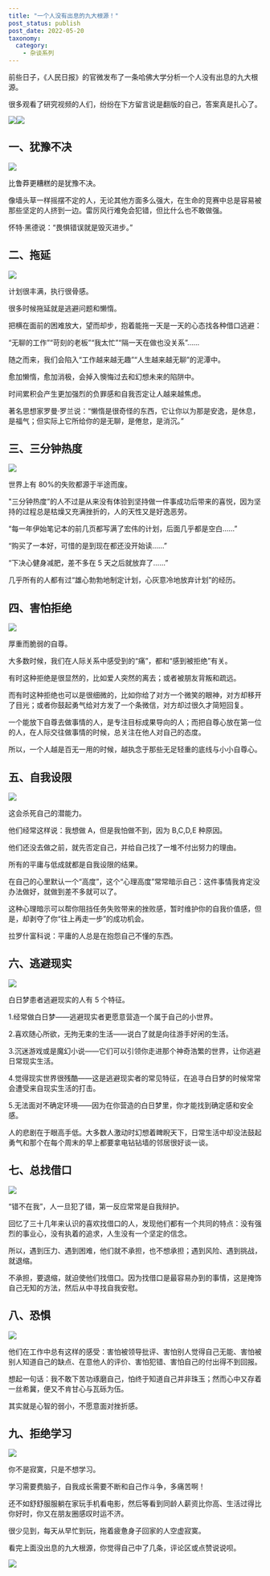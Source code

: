 ```yaml
---
title: "一个人没有出息的九大根源！"
post_status: publish
post_date: 2022-05-20
taxonomy:
  category:
    - 杂谈系列
---
```


前些日子，《人民日报》的官微发布了一条哈佛大学分析一个人没有出息的九大根源。

很多观看了研究视频的人们，纷纷在下方留言说是翻版的自己，答案真是扎心了。

![](https://cdn.fendou.la/fendou/2020/03/2a1fb500a4f0131d2927b3600bb3bbb3.jpeg)![](https://cdn.fendou.la/fendou/2020/03/0ad22333d8f700239dc9a9b12dba2061.jpeg)

## 一、犹豫不决

![](https://cdn.fendou.la/fendou/2020/03/987879f9cb6ccc3558f27408efff4aab.png)

比鲁莽更糟糕的是犹豫不决。

像墙头草一样摇摆不定的人，无论其他方面多么强大，在生命的竞赛中总是容易被那些坚定的人挤到一边。雷厉风行难免会犯错，但比什么也不敢做强。

怀特·黑德说：“畏惧错误就是毁灭进步。”

## 二、拖延

![](https://cdn.fendou.la/fendou/2020/03/e29a7f144ac467b0ec69087f02cffdd1.png)

计划很丰满，执行很骨感。

很多时候拖延就是逃避问题和懒惰。

把横在面前的困难放大，望而却步，抱着能拖一天是一天的心态找各种借口逃避：

“无聊的工作”“苛刻的老板”“我太忙”“隔一天在做也没关系”……

随之而来，我们会陷入“工作越来越无趣”“人生越来越无聊”的泥潭中。

愈加懒惰，愈加消极，会掉入懊悔过去和幻想未来的陷阱中。

时间累积会产生更加强烈的负罪感和自我否定让人越来越焦虑。

著名思想家罗曼·罗兰说：“懒惰是很奇怪的东西，它让你以为那是安逸，是休息，是福气；但实际上它所给你的是无聊，是倦怠，是消沉。”

## 三、三分钟热度

![](https://cdn.fendou.la/fendou/2020/03/ff838069cf495cc87edf759269840e21.png)

世界上有 80%的失败都源于半途而废。

"三分钟热度”的人不过是从来没有体验到坚持做一件事成功后带来的喜悦，因为坚持的过程总是枯燥又充满挫折的，人的天性又是好逸恶劳。

“每一年伊始笔记本的前几页都写满了宏伟的计划，后面几乎都是空白……”

“购买了一本好，可惜的是到现在都还没开始读……”

“下决心健身减肥，差不多在 5 天之后就放弃了……”

几乎所有的人都有过“雄心勃勃地制定计划，心灰意冷地放弃计划”的经历。

## 四、害怕拒绝

![](https://cdn.fendou.la/fendou/2020/03/8fbfdcca3c13878e26588ec10216824a.png)

厚重而脆弱的自尊。

大多数时候，我们在人际关系中感受到的“痛”，都和“感到被拒绝”有关。

有时这种拒绝是很显然的，比如爱人突然的离去；或者被朋友背叛和疏远。

而有时这种拒绝也可以是很细微的，比如你给了对方一个微笑的眼神，对方却移开了目光；或者你鼓起勇气给对方发了一个条微信，对方却过很久才简短回复。

一个能放下自尊去做事情的人，是专注目标成果导向的人；而把自尊心放在第一位的人，在人际交往做事情的时候，总关注在他人对自己的态度。

所以，一个人越是百无一用的时候，越执念于那些无足轻重的底线与小小自尊心。

## 五、自我设限

![](https://cdn.fendou.la/fendou/2020/03/989366943161bd5b761563d8e43957e7.png)

这会杀死自己的潜能力。

他们经常这样说：我想做 A，但是我怕做不到，因为 B,C,D,E 种原因。

他们还没去做之前，就先否定自己，并给自己找了一堆不付出努力的理由。

所有的平庸与低成就都是自我设限的结果。

在自己的心里默认一个“高度”，这个“心理高度”常常暗示自己：这件事情我肯定没办法做好，就做到差不多就可以了。

这种心理暗示可以帮你阻挡任务失败带来的挫败感，暂时维护你的自我价值感，但是，却剥夺了你“往上再走一步”的成功机会。

拉罗什富科说：平庸的人总是在抱怨自己不懂的东西。

## 六、逃避现实

![](https://cdn.fendou.la/fendou/2020/03/179d7e743fd0cb0ed786ac1636d89589.png)

白日梦患者逃避现实的人有 5 个特征。

1.经常做白日梦——逃避现实者更愿意营造一个属于自己的小世界。

2.喜欢随心所欲，无拘无束的生活——说白了就是向往游手好闲的生活。

3.沉迷游戏或是魔幻小说——它们可以引领你走进那个神奇浩繁的世界，让你逃避日常现实生活。

4.觉得现实世界很残酷——这是逃避现实者的常见特征，在追寻白日梦的时候常常会遭受来自现实生活的打击。

5.无法面对不确定环境——因为在你营造的白日梦里，你才能找到确定感和安全感。

人的悲剧在于眼高手低。大多数人激动时幻想着睥睨天下，日常生活中却没法鼓起勇气和那个在每个周末的早上都要拿电钻钻墙的邻居很好谈一谈。

## 七、总找借口

![](https://cdn.fendou.la/fendou/2020/03/9f430785e24e6119d1e5c4ab7444b8df.png)

“错不在我”，人一旦犯了错，第一反应常常是自我辩护。

回忆了三十几年来认识的喜欢找借口的人，发现他们都有一个共同的特点：没有强烈的事业心，没有执着的追求，人生没有一个坚定的信念。

所以，遇到压力、遇到困难，他们就不承担，也不想承担；遇到风险、遇到挑战，就退缩。

不承担，要退缩，就迫使他们找借口。因为找借口是最容易办到的事情，这是掩饰自己无知的方法，然后从中寻找自我安慰。

## 八、恐惧

![](https://cdn.fendou.la/fendou/2020/03/cc74447c566f4aff526a7822d5484c7b.png)

他们在工作中总有这样的感受：害怕被领导批评、害怕别人觉得自己无能、害怕被别人知道自己的缺点、在意他人的评价、害怕犯错、害怕自己的付出得不到回报。

想起一句话：我不敢下苦功琢磨自己，怕终于知道自己并非珠玉；然而心中又存着一丝希冀，便又不肯甘心与瓦砾为伍。

其实就是心智的弱小，不愿意面对挫折感。

## 九、拒绝学习

![](https://cdn.fendou.la/fendou/2020/03/7638104853f7f94d6ebd26c0e5c0840b.png)

你不是寂寞，只是不想学习。

学习需要费脑子，自我成长需要不断和自己作斗争，多痛苦啊！

还不如舒舒服服躺在家玩手机看电影，然后等看到同龄人薪资比你高、生活过得比你好时，你又在朋友圈感叹时运不济。

很少见到，每天从早忙到玩，拖着疲惫身子回家的人空虚寂寞。

看完上面没出息的九大根源，你觉得自己中了几条，评论区或点赞说说呗。

![](https://cdn.fendou.la/fendou/2020/03/01683cef470f36714d5be0b8b29bfbc2.jpeg)
